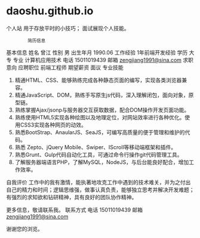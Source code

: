 # daoshu.github.io
个人站
用于存放平时的小技巧；
面试展现个人技能。




			简历信息

基本信息
姓名	曾江	性别	男
出生年月	1990.06	工作经验	1年前端开发经验
学历	大专	专业	计算机应用技术
电话	15011019439	邮箱	zengjiang1991@sina.com
求职意向
应聘职位	前端工程师	期望薪资	面议
专业技能
1.	精通HTML、CSS、能够熟练完成各种静态页面的编写，实现各类浏览器兼容。
2.	精通JavaScript、DOM，熟练手写原生js代码，深入理解闭包，面向对象，原型链。
3.	熟练掌握Ajax/jsonp与服务器交互获取数据，配合DOM操作开发页面功能。
4.	熟练使用HTML5实现各种绘图以及地理定位，对网站效率进行各种优化。使用CSS3实现各种网页的动效。
5.	熟悉BootStrap、AnaularJS、SeaJS，可编写高质量的便于管理和维护的代码。
6.	熟悉 Zepto、jQuery Mobile、Swiper、IScroll等移动端框架和插件。
7.	熟悉Grunt、Gulp代码自动化工具，可通过命令行操作git代码管理工具。
8.	了解服务器端语言PHP，了解MySQL，NodeJS，与后台能良好配合，增加工作效率。

自我评价
工作中的我有激情，能执著地攻克工作中遇到的技术难关，并为之付出自己的精力和时间；逻辑思维强，做事认真负责，能够独立思考并解决开发难题；有强烈的求知欲和钻研精神，具有良好的团队协作精神。

更多信息，敬请联系我。
联系方式
电话	15011019439	
邮箱	zengjiang1991@sina.com

谢谢您的浏览。